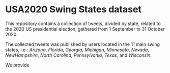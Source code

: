 # USA2020 Swing States dataset

This repository contains a collection of tweets, divided by state, related to the 2020 US presidential election, gathered from 1 September to 31 October 2020.

The collected tweets was published by users located in the 11 main swing states, i.e.: *Arizona*, *Florida*, *Georgia*, *Michigan*, *Minnesota*, *Nevada*, *NewHampshire*, *North Carolina*, *Pennsylvania*, *Texas*, and *Wisconsin*.

We provide
